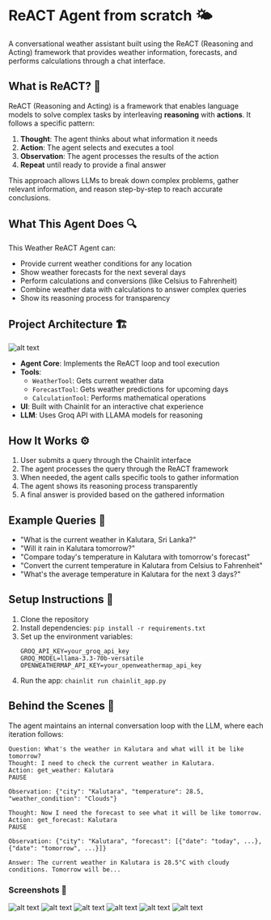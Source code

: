 # ReACT Agent from scratch 🌤️

A conversational weather assistant built using the ReACT (Reasoning and Acting) framework that provides weather information, forecasts, and performs calculations through a chat interface.

## What is ReACT? 🤔

ReACT (Reasoning and Acting) is a framework that enables language models to solve complex tasks by interleaving **reasoning** with **actions**. It follows a specific pattern:

1. **Thought**: The agent thinks about what information it needs
2. **Action**: The agent selects and executes a tool
3. **Observation**: The agent processes the results of the action
4. **Repeat** until ready to provide a final answer

This approach allows LLMs to break down complex problems, gather relevant information, and reason step-by-step to reach accurate conclusions.

## What This Agent Does 🔍

This Weather ReACT Agent can:

- Provide current weather conditions for any location
- Show weather forecasts for the next several days
- Perform calculations and conversions (like Celsius to Fahrenheit)
- Combine weather data with calculations to answer complex queries
- Show its reasoning process for transparency

## Project Architecture 🏗️

![alt text](architecture.png)

- **Agent Core**: Implements the ReACT loop and tool execution
- **Tools**:
  - `WeatherTool`: Gets current weather data
  - `ForecastTool`: Gets weather predictions for upcoming days
  - `CalculationTool`: Performs mathematical operations
- **UI**: Built with Chainlit for an interactive chat experience
- **LLM**: Uses Groq API with LLAMA models for reasoning

## How It Works ⚙️

1. User submits a query through the Chainlit interface
2. The agent processes the query through the ReACT framework
3. When needed, the agent calls specific tools to gather information
4. The agent shows its reasoning process transparently
5. A final answer is provided based on the gathered information

## Example Queries 💬

- "What is the current weather in Kalutara, Sri Lanka?"
- "Will it rain in Kalutara tomorrow?"
- "Compare today's temperature in Kalutara with tomorrow's forecast"
- "Convert the current temperature in Kalutara from Celsius to Fahrenheit"
- "What's the average temperature in Kalutara for the next 3 days?"

## Setup Instructions 🚀

1. Clone the repository
2. Install dependencies: `pip install -r requirements.txt`
3. Set up the environment variables:
   ```
   GROQ_API_KEY=your_groq_api_key
   GROQ_MODEL=llama-3.3-70b-versatile
   OPENWEATHERMAP_API_KEY=your_openweathermap_api_key
   ```
4. Run the app: `chainlit run chainlit_app.py`

## Behind the Scenes 🔧

The agent maintains an internal conversation loop with the LLM, where each iteration follows:

```
Question: What's the weather in Kalutara and what will it be like tomorrow?
Thought: I need to check the current weather in Kalutara.
Action: get_weather: Kalutara
PAUSE

Observation: {"city": "Kalutara", "temperature": 28.5, "weather_condition": "Clouds"}

Thought: Now I need the forecast to see what it will be like tomorrow.
Action: get_forecast: Kalutara
PAUSE

Observation: {"city": "Kalutara", "forecast": [{"date": "today", ...}, {"date": "tomorrow", ...}]}

Answer: The current weather in Kalutara is 28.5°C with cloudy conditions. Tomorrow will be...
```

### Screenshots 📸

![alt text](image.png)
![alt text](image-1.png)
![alt text](image-2.png)
![alt text](image-3.png)
![alt text](image-4.png)
![alt text](image-5.png)
